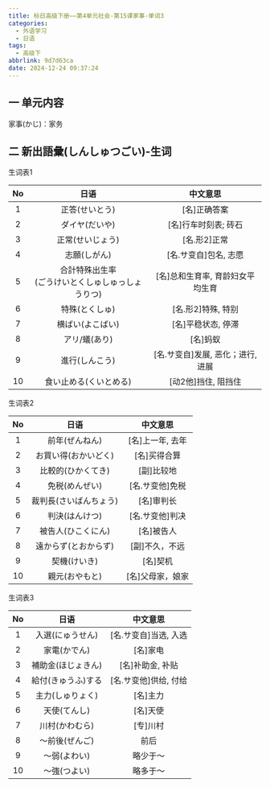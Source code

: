```yaml
---
title: 标日高级下册——第4单元社会-第15课家事-单词3
categories:
  - 外语学习
  - 日语
tags:
  - 高级下
abbrlink: 9d7d63ca
date: 2024-12-24 09:37:24
---
```

## 一 单元内容

家事(かじ)：家务

<!--more-->

## 二 新出語彙(しんしゅつごい)-生词

生词表1

|  No  |                         日语                         |             中文意思              |
| :--: | :--------------------------------------------------: | :-------------------------------: |
|  1   |                    正答(せいとう)                    |           [名]正确答案            |
|  2   |                    ダイヤ(だいや)                    |       [名]行车时刻表; 砖石        |
|  3   |                   正常(せいじょう)                   |           [名.形2]正常            |
|  4   |                     志願(しがん)                     |       [名.サ变自]包名, 志愿       |
|  5   | 合計特殊出生率<br>(ごうけいとくしゅしゅっしょうりつ) | [名]总和生育率, 育龄妇女平均生育  |
|  6   |                    特殊(とくしゅ)                    |        [名.形2]特殊, 特别         |
|  7   |                   横ばい(よこばい)                   |        [名]平稳状态, 停滞         |
|  8   |                    アリ/蟻(あり)                     |             [名]蚂蚁              |
|  9   |                    進行(しんこう)                    | [名.サ变自]发展, 恶化；进行, 进展 |
|  10  |                食い止める(くいとめる)                |        [动2他]挡住, 阻挡住        |

生词表2

|  No  |          日语          |     中文意思     |
| :--: | :--------------------: | :--------------: |
|  1   |     前年(ぜんねん)     | [名]上一年, 去年 |
|  2   |  お買い得(おかいどく)  |   [名]买得合算   |
|  3   |   比較的(ひかくてき)   |    [副]比较地    |
|  4   |     免税(めんぜい)     | [名.サ变他]免税  |
|  5   | 裁判長(さいばんちょう) |    [名]审判长    |
|  6   |     判決(はんけつ)     | [名.サ变他]判决  |
|  7   |   被告人(ひこくにん)   |    [名]被告人    |
|  8   |  遠からず(とおからず)  |  [副]不久，不远  |
|  9   |      契機(けいき)      |     [名]契机     |
|  10  |     親元(おやもと)     | [名]父母家，娘家 |

生词表3

|  No  |        日语        |       中文意思        |
| :--: | :----------------: | :-------------------: |
|  1   |  入選(にゅうせん)  | [名.サ变自]当选, 入选 |
|  2   |    家電(かでん)    |       [名]家电        |
|  3   | 補助金(ほじょきん) |   [名]补助金, 补贴    |
|  4   | 給付(きゅうふ)する | [名.サ变他]供给, 付给 |
|  5   |  主力(しゅりょく)  |       [名]主力        |
|  6   |    天使(てんし)    |       [名]天使        |
|  7   |   川村(かわむら)   |       [专]川村        |
|  8   |   ～前後(ぜんご)   |         前后          |
|  9   |    ～弱(よわい)    |       略少于～        |
|  10  |    ～強(つよい)    |       略多于～        |

